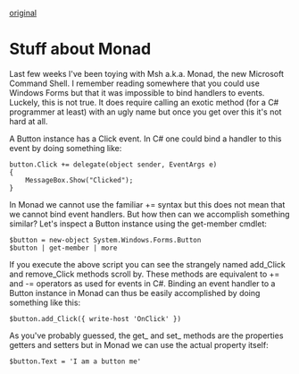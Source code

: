[original](https://web.archive.org/web/20061015072808/http://freegw.xs4all.nl/~basp/wordpress/index.php/2006/04/13/88/)

# Stuff about Monad
Last few weeks I've been toying with Msh a.k.a. Monad, the new Microsoft Command Shell. I remember reading somewhere that you could use Windows Forms but that it was impossible to bind handlers to events. Luckely, this is not true. It does require calling an exotic method (for a C# programmer at least) with an ugly name but once you get over this it's not hard at all.

A Button instance has a Click event. In C# one could bind a handler to this event by doing something like:

    button.Click += delegate(object sender, EventArgs e)
    {
        MessageBox.Show("Clicked");
    }

In Monad we cannot use the familiar += syntax but this does not mean that we cannot bind event handlers. But how then can we accomplish something similar? Let's inspect a Button instance using the get-member cmdlet:

    $button = new-object System.Windows.Forms.Button
    $button | get-member | more

If you execute the above script you can see the strangely named add_Click and remove_Click methods scroll by. These methods are equivalent to += and -= operators as used for events in C#. Binding an event handler to a Button instance in Monad can thus be easily accomplished by doing something like this:

    $button.add_Click({ write-host 'OnClick' })

As you've probably guessed, the get_ and set_ methods are the properties getters and setters but in Monad we can use the actual property itself:

    $button.Text = 'I am a button me'
